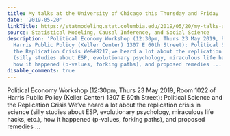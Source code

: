 ```yaml
---
title: My talks at the University of Chicago this Thursday and Friday
date: '2019-05-20'
linkTitle: https://statmodeling.stat.columbia.edu/2019/05/20/my-talks-at-the-university-of-chicago-this-thursday-and-friday/
source: Statistical Modeling, Causal Inference, and Social Science
description: 'Political Economy Workshop (12:30pm, Thurs 23 May 2019, Room 1022 of
  Harris Public Policy (Keller Center) 1307 E 60th Street): Political Science and
  the Replication Crisis We&#8217;ve heard a lot about the replication crisis in science
  (silly studies about ESP, evolutionary psychology, miraculous life hacks, etc.),
  how it happened (p-values, forking paths), and proposed remedies ...'
disable_comments: true
---
```

Political Economy Workshop (12:30pm, Thurs 23 May 2019, Room 1022 of Harris Public Policy (Keller Center) 1307 E 60th Street): Political Science and the Replication Crisis We&#8217;ve heard a lot about the replication crisis in science (silly studies about ESP, evolutionary psychology, miraculous life hacks, etc.), how it happened (p-values, forking paths), and proposed remedies ...